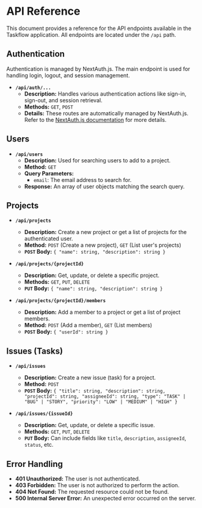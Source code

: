 # API Reference

This document provides a reference for the API endpoints available in the Taskflow application. All endpoints are located under the `/api` path.

## Authentication

Authentication is managed by NextAuth.js. The main endpoint is used for handling login, logout, and session management.

-   **`/api/auth/...`**
    -   **Description:** Handles various authentication actions like sign-in, sign-out, and session retrieval.
    -   **Methods:** `GET`, `POST`
    -   **Details:** These routes are automatically managed by NextAuth.js. Refer to the [NextAuth.js documentation](https://next-auth.js.org/getting-started/rest-api) for more details.

## Users

-   **`/api/users`**
    -   **Description:** Used for searching users to add to a project.
    -   **Method:** `GET`
    -   **Query Parameters:**
        -   `email`: The email address to search for.
    -   **Response:** An array of user objects matching the search query.

## Projects

-   **`/api/projects`**
    -   **Description:** Create a new project or get a list of projects for the authenticated user.
    -   **Method:** `POST` (Create a new project), `GET` (List user's projects)
    -   **`POST` Body:** `{ "name": string, "description": string }`

-   **`/api/projects/{projectId}`**
    -   **Description:** Get, update, or delete a specific project.
    -   **Methods:** `GET`, `PUT`, `DELETE`
    -   **`PUT` Body:** `{ "name": string, "description": string }`

-   **`/api/projects/{projectId}/members`**
    -   **Description:** Add a member to a project or get a list of project members.
    -   **Method:** `POST` (Add a member), `GET` (List members)
    -   **`POST` Body:** `{ "userId": string }`

## Issues (Tasks)

-   **`/api/issues`**
    -   **Description:** Create a new issue (task) for a project.
    -   **Method:** `POST`
    -   **`POST` Body:** `{ "title": string, "description": string, "projectId": string, "assigneeId": string, "type": "TASK" | "BUG" | "STORY", "priority": "LOW" | "MEDIUM" | "HIGH" }`

-   **`/api/issues/{issueId}`**
    -   **Description:** Get, update, or delete a specific issue.
    -   **Methods:** `GET`, `PUT`, `DELETE`
    -   **`PUT` Body:** Can include fields like `title`, `description`, `assigneeId`, `status`, etc.

## Error Handling

-   **401 Unauthorized:** The user is not authenticated.
-   **403 Forbidden:** The user is not authorized to perform the action.
-   **404 Not Found:** The requested resource could not be found.
-   **500 Internal Server Error:** An unexpected error occurred on the server.
